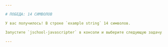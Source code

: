 ```yaml
---

# ПОБЕДА: 14 СИМВОЛОВ

У вас получилось! В строке `example string` 14 символов.

Запустите `jschool-javascripter` в консоли и выберите следующую задачу.

---
```

